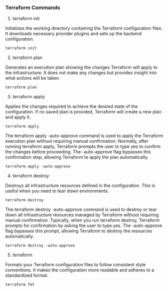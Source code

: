 ### Terraform Commands

1. terraform init

Initializes the working directory containing the Terraform configuration files. It downloads necessary provider plugins and sets up the backend configuration.

```
terraform init
```

2. terraform plan

Generates an execution plan showing the changes Terraform will apply to the infrastructure. It does not make any changes but provides insight into what actions will be taken.

```
terraform plan
```

3. terraform apply

Applies the changes required to achieve the desired state of the configuration. If no saved plan is provided, Terraform will create a new plan and apply it.

```
terraform apply
```

The terraform apply -auto-approve command is used to apply the Terraform execution plan without requiring manual confirmation. Normally, after running terraform apply, Terraform prompts the user to type yes to confirm the changes before proceeding. The -auto-approve flag bypasses this confirmation step, allowing Terraform to apply the plan automatically.

```
terraform apply -auto-approve
```


4. terraform destroy

Destroys all infrastructure resources defined in the configuration. This is useful when you need to tear down environments.

```
terraform destroy
```

The terraform destroy -auto-approve command is used to destroy or tear down all infrastructure resources managed by Terraform without requiring manual confirmation. Typically, when you run terraform destroy, Terraform prompts for confirmation by asking the user to type yes. The -auto-approve flag bypasses this prompt, allowing Terraform to destroy the resources automatically.

```
terraform destroy -auto-approve
```

5. terraform 

Formats your Terraform configuration files to follow consistent style conventions. It makes the configuration more readable and adheres to a standardized format.

```
terraform fmt
```